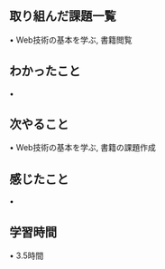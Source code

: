 ## 取り組んだ課題一覧
• Web技術の基本を学ぶ, 書籍閲覧
## わかったこと
• 

## 次やること
• Web技術の基本を学ぶ, 書籍の課題作成

## 感じたこと
• 

## 学習時間
• 3.5時間
